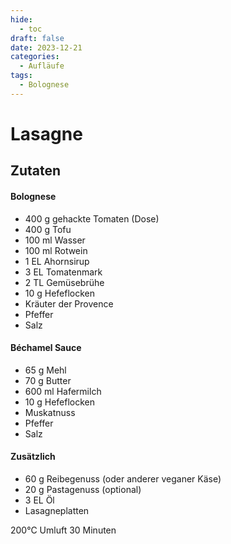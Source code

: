 ```yaml
---
hide:
  - toc
draft: false
date: 2023-12-21
categories:
  - Aufläufe
tags:
  - Bolognese
---
```


# Lasagne

<!-- more -->

## Zutaten

#### Bolognese

- 400 g gehackte Tomaten (Dose)
- 400 g Tofu
- 100 ml Wasser
- 100 ml Rotwein
- 1 EL Ahornsirup
- 3 EL Tomatenmark
- 2 TL Gemüsebrühe
- 10 g Hefeflocken
- Kräuter der Provence
- Pfeffer
- Salz

#### Béchamel Sauce

- 65 g Mehl
- 70 g Butter
- 600 ml Hafermilch
- 10 g Hefeflocken
- Muskatnuss
- Pfeffer
- Salz

#### Zusätzlich

- 60 g Reibegenuss (oder anderer veganer Käse)
- 20 g Pastagenuss (optional)
- 3 EL Öl
- Lasagneplatten

200°C Umluft 30 Minuten
